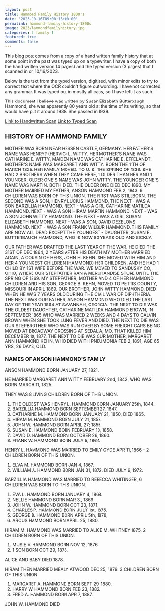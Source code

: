 ```yaml
---
layout: post
title: Hammond Family History 1800's
date: '2023-10-16T09:00:15+00:00'
permalink: hammond-family-history-1800s
image: 2023/hammondfamilyhistory.jpg
categories: [ family ]
featured: true
comments: false 
---
```

This blog post comes from a copy of a hand written family history that at some point in the past was typed up on a typewriter. I have a copy of both the hand written version (4 pages) and the typed version (3 pages) that I scanned in on 10/16/2023.

Below is the text from the typed version, digitized, with minor edits to try to correct text where the OCR couldn't figure out wording. I have not corrected any grammar. It was typed out in mostly all caps, so I have left it as such.

This document I believe was written by Susan Elizabeth Butterbaugh Hammond, she was apparently 80 years old at the time of its writing, so that would have put it around 1938. She passed in 1939.

[Link to Handwritten Scan](/assets/documents/2023/HammondFamilyHandWrittenScan.pdf) [Link to Typed Scan](/assets/documents/2023/HammondFamilyPrintedScan2.pdf)

## HISTORY OF HAMMOND FAMILY

MOTHER WAS BORN NEAR HESSEN CASTLE, GERMANY. HER FATHER'S NAME WAS HENRY? (HERVIG) L. WITTY. HER MOTHER'S NAME WAS CATHARINE E. WITTY, MAIDEN NAME WAS CATHARINE E. EFFELANDT. MOTHER'S NAME WAS MARGARET ANN WITTY. BORN THE 11TH OF MARCH 1825. HER FAMILY MOVED. TO U. S. THE SPRING OF 1836. SHE HAD 2 BROTHERS WHEN THEY CAME HERE, 1 OLDER THAN HER AND 1 YOUNGER. OLDER ONE'S NAME WAS JOHN WITTY. THE YOUNGER ONE'S NAME WAS MARTIN. BOTH DIED. THE OLDER ONE DIED DEC 1890. MY MOTHER MARRIED MY FATHER, ANSON HAMMOND FEB 2, 1843. 9 CHILDREN WAS BORN OF THIS UNION. THE FIRST WAS STILLBORN. THE SECOND WAS A SON, HENRY LUCIUS HAMMOND, THE NEXT - WAS A SON BARZILLIA HAMMOND. NEXT - WAS A GIRL CATHARINE MATILDA HAMMOND. NEXT - WAS A SON HIRAM MARTIN HAMMOND. NEXT - WAS A SON JOHN WITTY HAMMOND. THE NEXT - WAS A GIRL SUSAN ELIZABETH HAMMOND. NEXT - WAS A SON, DAVID DEZELOMS HAMMOND. NEXT - WAS A SON FRANK WILBUR HAMMOND. THIS FAMILY ARE NOW ALL DEAD EXCEPT THE YOUNGEST - DAUGHTER, SUSAN E. BUTTERBAUGH HAMMOND, WHO IS NOW 80 YEARS OLD AND SICKLY.

OUR FATHER WAS DRAFTED THE LAST YEAR OF THE WAR. HE DIED THE 31ST OF DEC 1864, 2 YEARS AFTER HIS DEATH MY MOTHER MARRIED AGAIN, A COUSIN OF HERS, JOHN H. KEHN. SHE MOVED WITH HIM AND HER 4 YOUNGEST CHILDREN (HAMMOND) HER CHILDREN, AND HE HAD 1 CHILD BY 1ST WIFE BEFORE THE WAR. WE MOVED TO SANDUSKY CO, OHIO, WHERE OUR STEPFATHER RAN A MERCHANDISE STORE UNTIL THE SPRING OF 1869. MY STEPFATHER, MOTHER AND 4 OF HER HAMMOND CHILDREN AND HIS SON, GEORGE B. KEHN, MOVED TO PETTIS COUNTY, MISSOURI IN APRIL 1869. OUR BROTHER, JOHN WITTY HAMMOND, DIED WHEN HE WAS 7 YEARS OLD DURING THE CIVIL WAR OF DIPHTHERIA. THE NEXT WAS OUR FATHER, ANSON HAMMOND WHO DIED THE LAST DAY OF THE YEAR 1864 AT SAVANNAH, GEORGIA. THE NEXT TO DIE WAS THE OLDEST DAUGHTER, CATHARINE MATILDA HAMMOND BROWN, IN SEPTEMBER 1865 WHO WAS MARRIED 2 WEEKS AND 4 DAYS TO CALVIN BROWN WHEN SHE TOOK LUNG FEVER AND DIED. THE NEXT TO DIE WAS OUR STEPBROTHER WHO WAS RUN OVER BY SOME FREIGHT CARS BEING MOVED AT BROADWAY CROSSING AT SEDALIA, MO. THAT KILLED HIM DECEMBER 19, 1877. THE NEXT TO DIE WAS OUR MOTHER, MARGARET ANN HAMMOND KEHN, WHO DIED WITH PNEUMONIA FEB 2, 1891, AGE 65 YRS, 26 DAYS, OLD. 
### NAMES OF ANSON HAMMOND'S FAMILY

ANSON HAMMOND BORN JANUARY 27, 1821.

HE MARRIED MARGARET ANN WITTY FEBRUARY 2nd, 1842, WHO WAS BORN MARCH 11, 1825.

THEY WAS 8 LIVING CHILDREN BORN OF THIS UNION.
1. THE OLDEST WAS HENRY L. HAMMOND BORN JANUARY 25th, 1844.
2. BARZILLIA HAMMOND BORN SEPTEMBER 27, 1847.
3. CATHARINE M. HAMMOND BORN JANUARY 21, 1850, DIED 1865.
4. HIRAM M. HAMMOND BORN JULY 21, 1853.
5. JOHN W. HAMMOND BORN APRIL 27; 1855.
6. SUSAN E. HAMMOND BORN FEBRUARY 10, 1858.
7. DAVID D. HAMMOND BORN OCTOBER 26, 1860.
8. FRANK W. HAMMOND BORN JULY 5, 1864.



HENRY L. HAMMOND WAS MARRIED TO EMILY GYDE APR 11, 1866 - 2 CHILDREN BORN OF THIS UNION.
1. ELVA M. HAMMOND BORN JAN 4, 1867.
2. WILLIAM A. HAMMOND BORN JAN 31, 1872. DIED JULY 9, 1972.

BARZILLIA HAMMOND WAS MARRIED TO REBECCA WHITINGER, 6 CHILDREN WAS BORN TO THIS UNION. 
1. EVA L. HAMMOND BORN JANUARY 4, 1868. 
2. NELLIE HAMMOND BORN MAR 3., 1869.
3. JOHN W. HAMMOND BORN OCT 23, 1871.
4. CHARLES P. HAMMOND BORN JULY 1st, 1875.
5. GEORGE B. HAMMOND BORN APRIL 5th, 1878,
6. ARCUS HAMMOND BORN APRIL 25, 1880.

HIRAM M. HAMMOND WAS MARRIED TO ALICE M. WHITNEY 1875, 2 CHILDREN BORN OF THIS UNION. 
1. MUSIE V. HAMMOND BORN NOV 12, 1876
2. 1 SON BORN OCT 29, 1878.

ALICE AND BABY DIED 1878.

HIRAM THEN MARRIED MEALY ATWOOD DEC 25, 1879. 3 CHILDREN BORN OF THIS UNION.
1. MARGARET A. HAMMOND BORN SEPT 29, 1880.
2. HARRY W. HAMMOND BORN FEB 23, 1882.
3. FRED A. HAMMOND BORN APR 7, 1887.

JOHN W. HAMMOND DIED
